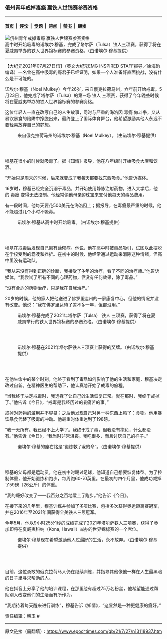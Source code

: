 ### 俄州青年戒掉毒瘾 赢铁人世锦赛参赛资格

---

#### [首页](../../../..?n13118937) &nbsp;|&nbsp; [评论](../../../../../epoch-comment?n13118937) &nbsp;|&nbsp; [专题](../../../../../epoch-special?n13118937) &nbsp;|&nbsp; [禁闻](../../../../../epoch-news?n13118937) &nbsp;|&nbsp; [禁书](../../../../../books?n13118937) &nbsp;|&nbsp; [翻墙](https://github.com/gfw-breaker/nogfw/blob/master/README.md?n13118937)


<div><img alt="俄州青年戒掉毒瘾 赢铁人世锦赛参赛资格" class="attachment-djy_600_400 size-djy_600_400 wp-post-image" src="https://i.epochtimes.com/assets/uploads/2021/07/id13118940-Inspired-man-700x420-600x400.jpg"/>
<div class="caption">
 高中时开始吸毒的诺埃尔‧穆基，完成了塔尔萨（Tulsa）铁人三项赛，获得了将在夏威夷举办的铁人世界锦标赛的参赛资格。（由诺埃尔‧穆基提供）
</div></div><hr/><div class="post_content" id="artbody" itemprop="articleBody">
 <!-- article content begin -->
 <p>
  【大纪元2021年07月27日讯】（英文大纪元EMG INSPIRED STAFF报导／徐海韵编译）一名曾在高中吸毒的瘾君子已经证明，如果一个人准备好直面挑战，没有什么是不可能的。
 </p>
 <p>
  诺埃尔‧穆基（Noel Mulkey）今年26岁，来自俄克拉荷马州，六年前开始戒毒。5月23日，他完成了塔尔萨（Tulsa）的第一场
  <ok href="https://www.epochtimes.com/gb/tag/%E9%93%81%E4%BA%BA.html">
   铁人
  </ok>
  三项赛，获得了今年晚些时候将在夏威夷举办的铁人世界锦标赛的参赛资格。
 </p>
 <p>
  这位年轻人一直在改写自己的人生故事，同时与严重的海洛因
  <ok href="https://www.epochtimes.com/gb/tag/%E6%AF%92%E7%98%BE.html">
   毒瘾
  </ok>
  做斗争，又从暴饮暴食的陷阱中挣脱出来，最终登上了国际体育舞台，他希望激励其他人永远不要轻易放弃自己的梦想。
 </p>
 <figure aria-describedby="caption-attachment-13118942" class="wp-caption aligncenter" id="attachment_13118942" style="width: 450px">
  <ok href=" https://i.epochtimes.com/assets/uploads/2021/07/id13118942-ET-Noel-Mulkey-Ironman-Triathlon-1-450x563.jpg" rel="noreferrer noopener" target="_blank">
   <img alt="" class="size-medium wp-image-13118942" src="https://i.epochtimes.com/assets/uploads/2021/07/id13118942-ET-Noel-Mulkey-Ironman-Triathlon-1-450x563.jpg"/>
  </ok>
  <br/><figcaption class="wp-caption-text" id="caption-attachment-13118942">
   来自俄克拉荷马州的诺埃尔‧穆基（Noel Mulkey）。（由诺埃尔‧穆基提供）
  </figcaption><br/>
 </figure><br/>
 <p>
  穆基在很小的时候就吸毒了。据《知情》报导，他在八年级时开始吸食大麻和饮酒。
 </p>
 <p>
  “开始只是周末的时候，后来就变成了我每天都要找东西吸食。”他告诉媒体。
 </p>
 <p>
  16岁时，穆基已经完全沉溺于毒品，并开始使用静脉注射药物。进入大学后，他的
  <ok href="https://www.epochtimes.com/gb/tag/%E6%AF%92%E7%98%BE.html">
   毒瘾
  </ok>
  变得无法控制。他经常偷他母亲的珠宝来支付他每天的毒品费用。
 </p>
 <p>
  有一段时间，他每天要花500美元在海洛因上；据报导，在毒瘾最严重的时候，他不能超过几个小时不吸毒。
 </p>
 <figure aria-describedby="caption-attachment-13118944" class="wp-caption aligncenter" id="attachment_13118944" style="width: 450px">
  <ok href=" https://i.epochtimes.com/assets/uploads/2021/07/id13118944-ET-Noel-Mulkey-Ironman-Triathlon-2-450x449.jpg" rel="noreferrer noopener" target="_blank">
   <img alt="" class="size-medium wp-image-13118944" src="https://i.epochtimes.com/assets/uploads/2021/07/id13118944-ET-Noel-Mulkey-Ironman-Triathlon-2-450x449.jpg"/>
  </ok>
  <br/><figcaption class="wp-caption-text" id="caption-attachment-13118944">
   诺埃尔‧穆基从高中时开始吸毒。（由诺埃尔‧穆基提供）
  </figcaption><br/>
 </figure><br/>
 <p>
  穆基在戒毒后发现自己患有躁郁症。他说，他在高中时被毒品吸引，试图以此摆脱在学校受到的霸凌和挫折。在初中的时候，他经常通过运动来消除这种情绪，但高中里没有运动队。
 </p>
 <p>
  “我从来没有得到正确的诊断，我接受了多年的治疗，看了不同的治疗师。”他告诉媒体，“我尝试了所有不同的心理药物，但没有任何效果，除了毒品。”
 </p>
 <p>
  “没有合适的药物治疗，只是我在自我治疗。”
 </p>
 <p>
  20岁的时候，他的家人把他送进了佛罗里达州的一家康复中心，但他的情况并没有改变。他说：“我在佛罗里达待了差不多一年，但都没用。”
 </p>
 <figure aria-describedby="caption-attachment-13118946" class="wp-caption aligncenter" id="attachment_13118946" style="width: 450px">
  <ok href=" https://i.epochtimes.com/assets/uploads/2021/07/id13118946-ET-Noel-Mulkey-Ironman-Triathlon-3-450x545.jpg" rel="noreferrer noopener" target="_blank">
   <img alt="" class="size-medium wp-image-13118946" src="https://i.epochtimes.com/assets/uploads/2021/07/id13118946-ET-Noel-Mulkey-Ironman-Triathlon-3-450x545.jpg"/>
  </ok>
  <br/><figcaption class="wp-caption-text" id="caption-attachment-13118946">
   诺埃尔‧穆基完成了2021年塔尔萨（Tulsa）
   <ok href="https://www.epochtimes.com/gb/tag/%E9%93%81%E4%BA%BA.html">
    铁人
   </ok>
   三项赛，获得了将在夏威夷举行的铁人世界锦标赛的参赛资格。（由诺埃尔‧穆基提供）
  </figcaption><br/>
 </figure><br/>
 <figure aria-describedby="caption-attachment-13118947" class="wp-caption aligncenter" id="attachment_13118947" style="width: 450px">
  <ok href=" https://i.epochtimes.com/assets/uploads/2021/07/id13118947-ET-Noel-Mulkey-Ironman-Triathlon-4-450x563.jpg" rel="noreferrer noopener" target="_blank">
   <img alt="" class="size-medium wp-image-13118947" src="https://i.epochtimes.com/assets/uploads/2021/07/id13118947-ET-Noel-Mulkey-Ironman-Triathlon-4-450x563.jpg"/>
  </ok>
  <br/><figcaption class="wp-caption-text" id="caption-attachment-13118947">
   诺埃尔‧穆基在2021年塔尔萨铁人三项赛上获得的奖牌。（由诺埃尔‧穆基提供）
  </figcaption><br/>
 </figure><br/>
 <p>
  在他生命中的某个时刻，他终于看到了毒品如何影响了他的生活和家庭，穆基决定改过自新。在精神医生的帮助下，他认真地开始了戒毒的旅程。
 </p>
 <p>
  “当我终于决定戒毒时，我选择了让自己的生活恢复正常。就在那时，我终于戒掉了。”他告诉《今日》，“戒毒是我经历过的最痛苦的事。”
 </p>
 <p>
  戒掉对药物的滥用并不容易；之后他发现自己对另一种东西上瘾了：食物。他用暴饮暴食代替了吸毒的冲动。他最重时体重达到了198磅。
 </p>
 <p>
  “我一无所有。我已经不上大学了。我终于戒了毒，但我没有抱负，什么都没有。”他告诉《今日》，“我当时非常沮丧。我吃很多，而且讨厌自己的样子。”
 </p>
 <figure aria-describedby="caption-attachment-13118949" class="wp-caption aligncenter" id="attachment_13118949" style="width: 450px">
  <ok href=" https://i.epochtimes.com/assets/uploads/2021/07/id13118949-ET-Noel-Mulkey-Ironman-Triathlon-5-450x563.jpg" rel="noreferrer noopener" target="_blank">
   <img alt="" class="size-medium wp-image-13118949" src="https://i.epochtimes.com/assets/uploads/2021/07/id13118949-ET-Noel-Mulkey-Ironman-Triathlon-5-450x563.jpg"/>
  </ok>
  <br/><figcaption class="wp-caption-text" id="caption-attachment-13118949">
   诺埃尔‧穆基的座右铭是“锻炼救了我的命”。（由诺埃尔‧穆基提供）
  </figcaption><br/>
 </figure><br/>
 <p>
  穆基的父母都是运动员，他在初中时踢过足球，他知道自己想要恢复体型。为了控制体重，他开始锻炼和跑步，每周跑60-70英里。在最初的四个月里，他成功减掉了59磅（26公斤）的体重。
 </p>
 <p>
  “我的瘾好改变了——我百分之百地爱上了跑步。”他告诉《今日》。
 </p>
 <p>
  在接下来的几年里，穆基训练并参加了多项比赛，包括多次获得奥运距离赛冠军，并在2016年至2021年间获得全美铁人三项冠军。
 </p>
 <p>
  今年5月，他以9小时25分1秒的成绩完成了2021年塔尔萨铁人三项赛，获得了参加即将在夏威夷科纳（Kona, Hawaii）举办的世界锦标赛的一个席位。
 </p>
 <figure aria-describedby="caption-attachment-13118952" class="wp-caption aligncenter" id="attachment_13118952" style="width: 450px">
  <ok href=" https://i.epochtimes.com/assets/uploads/2021/07/id13118952-ET-Noel-Mulkey-Ironman-Triathlon-6-450x563.jpg" rel="noreferrer noopener" target="_blank">
   <img alt="" class="size-medium wp-image-13118952" src="https://i.epochtimes.com/assets/uploads/2021/07/id13118952-ET-Noel-Mulkey-Ironman-Triathlon-6-450x563.jpg"/>
  </ok>
  <br/><figcaption class="wp-caption-text" id="caption-attachment-13118952">
   诺埃尔‧穆基现在希望激励他人过最好的生活，永不放弃。（由诺埃尔‧穆基提供）
  </figcaption><br/>
 </figure><br/>
 <p>
  目前，这位勇敢的俄克拉荷马人仍在继续训练，并指导其他像他一样在人生最黑暗的日子里寻求帮助的人。
 </p>
 <p>
  他在抖音上分享了他的培训课程，在那里他有超过75万名粉丝，他希望能通过帮助别人改变他们的生活而有所作为。
 </p>
 <p>
  “我期待着每天醒来进行训练”，穆基告诉《知情》，“这显然是一种更健康的瘾好。”
 </p>
 <p>
  责任编辑：韩玉 #
 </p>
 <!-- article content end -->
 <div id="below_article_ad">
 </div>
</div>


---

原文链接（需翻墙）：https://www.epochtimes.com/gb/21/7/27/n13118937.htm